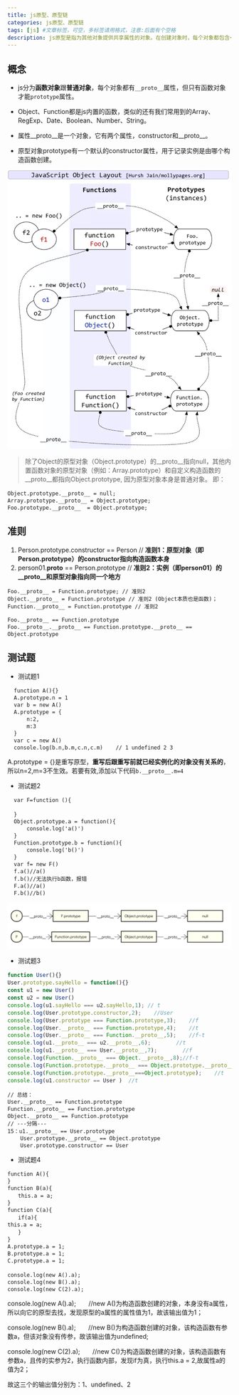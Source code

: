 ```yaml
---
title: js原型、原型链
categories: js原型、原型链
tags: [js] #文章标签，可空，多标签请用格式，注意:后面有个空格
description: js原型是指为其他对象提供共享属性的对象。在创建对象时，每个对象都包含一个隐式引用指向它的原型对象或者null。<br> 原型也是对象，因此它也有自己的原型，这样构成一个原型链。
---
```


## 概念

- js分为**函数对象**跟**普通对象**，每个对象都有`__proto__`属性，但只有函数对象才能`prototype`属性。

- Object、Function都是js内置的函数，类似的还有我们常用到的Array、RegExp、Date、Boolean、Number、String。

- 属性__proto__是一个对象，它有两个属性，constructor和__proto__。

- 原型对象prototype有一个默认的constructor属性，用于记录实例是由哪个构造函数创建。


![js原型、原型链](./images/js原型-01.jpeg)


> 除了Object的原型对象（Object.prototype）的__proto__指向null，其他内置函数对象的原型对象（例如：Array.prototype）和自定义构造函数的
__proto__都指向Object.prototype, 因为原型对象本身是普通对象。
即：
```
Object.prototype.__proto__ = null;
Array.prototype.__proto__ = Object.prototype;
Foo.prototype.__proto__  = Object.prototype;
```

## 准则
1. Person.prototype.constructor == Person 
// **准则1：原型对象（即Person.prototype）的constructor指向构造函数本身**
2. person01.__proto__ == Person.prototype 
// **准则2：实例（即person01）的__proto__和原型对象指向同一个地方**

```
Foo.__proto__ = Function.prototype; // 准则2
Object.__proto__ = Function.prototype // 准则2 (Object本质也是函数)；
Function.__proto__ = Function.prototype // 准则2
```

```
Foo.__proto__ == Function.prototype
Foo.__proto__.__proto__ == Function.prototype.__proto__ == Object.prototype
```



## 测试题
* 测试题1
```
  function A(){}
  A.prototype.n = 1
  var b = new A()
  A.prototype = {
      n:2,
      m:3
  }
  var c = new A()
  console.log(b.n,b.m,c.n,c.m)    // 1 undefined 2 3
```
A.prototype = {}是重写原型，**重写后跟重写前就已经实例化的对象没有关系的**，所以n=2,m=3不生效。若要有效,添加以下代码`b.__proto__.m=4`

* 测试题2
```
  var F=function (){

  }
  Object.prototype.a = function(){
      console.log('a()')
  }
  Function.prototype.b = function(){
      console.log('b()')
  }
  var f= new F()
  f.a()//a()
  f.b()//无法执行b函数，报错
  F.a()//a()
  F.b()//b()
```
![分析](./images/js原型-02.png)

* 测试题3
```javascript {highlight=[9,12,15]}
function User(){}
User.prototype.sayHello = function(){}
const u1 = new User()
const u2 = new User()
console.log(u1.sayHello === u2.sayHello,1); // t
console.log(User.prototype.constructor,2);    //User
console.log(User.prototype === Function.prototype,3);    //f
console.log(User.__proto__ === Function.prototype,4);    //t
console.log(User.__proto__ === Function.__proto__,5);    //f-t
console.log(u1.__proto__ === u2.__proto__,6);        //t
console.log(u1.__proto__ === User.__proto__,7);        //f
console.log(Function.__proto__ === Object.__proto__,8);//f-t
console.log(Function.prototype.__proto__ === Object.prototype.__proto__,9);    //f
console.log(Function.prototype.__proto__===Object.prototype);    //t
console.log(u1.constructor == User )  //t
```
```
// 总结：
User.__proto__ == Function.prototype
Function.__proto__ == Function.prototype
Object.__proto__ == Function.prototype
// ---分隔---
15：u1.__proto__ == User.prototype
    User.prototype.__proto__ == Object.prototype
    User.prototype.constructor == User
```

* 测试题4
```
function A(){
}
function B(a){
　　this.a = a;
}
function C(a){
　　if(a){
this.a = a;
　　}
}
A.prototype.a = 1;
B.prototype.a = 1;
C.prototype.a = 1;
 
console.log(new A().a);
console.log(new B().a);
console.log(new C(2).a);
```
console.log(new A().a);　　//new A()为构造函数创建的对象，本身没有a属性，所以向它的原型去找，发现原型的a属性的属性值为1，故该输出值为1；

console.log(new B().a);　　//new B()为构造函数创建的对象，该构造函数有参数a，但该对象没有传参，故该输出值为undefined;

console.log(new C(2).a);　　//new C()为构造函数创建的对象，该构造函数有参数a，且传的实参为2，执行函数内部，发现if为真，执行this.a = 2,故属性a的值为2；

故这三个的输出值分别为：1、undefined、2

